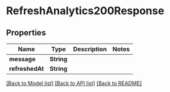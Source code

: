 # RefreshAnalytics200Response

## Properties
Name | Type | Description | Notes
------------ | ------------- | ------------- | -------------
**message** | **String** |  | 
**refreshedAt** | **String** |  | 

[[Back to Model list]](../README.md#documentation-for-models) [[Back to API list]](../README.md#documentation-for-api-endpoints) [[Back to README]](../README.md)


